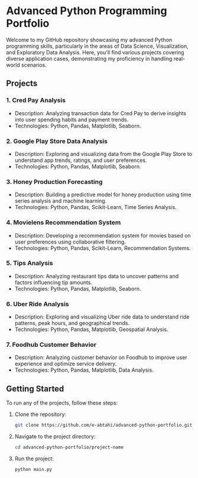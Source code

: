 # Advanced Python Programming Portfolio

Welcome to my GitHub repository showcasing my advanced Python programming skills, particularly in the areas of Data Science, Visualization, and Exploratory Data Analysis. Here, you'll find various projects covering diverse application cases, demonstrating my proficiency in handling real-world scenarios.

## Projects

### 1. Cred Pay Analysis

- Description: Analyzing transaction data for Cred Pay to derive insights into user spending habits and payment trends.
- Technologies: Python, Pandas, Matplotlib, Seaborn.

### 2. Google Play Store Data Analysis

- Description: Exploring and visualizing data from the Google Play Store to understand app trends, ratings, and user preferences.
- Technologies: Python, Pandas, Matplotlib, Seaborn.

### 3. Honey Production Forecasting

- Description: Building a predictive model for honey production using time series analysis and machine learning.
- Technologies: Python, Pandas, Scikit-Learn, Time Series Analysis.

### 4. Movielens Recommendation System

- Description: Developing a recommendation system for movies based on user preferences using collaborative filtering.
- Technologies: Python, Pandas, Scikit-Learn, Recommendation Systems.

### 5. Tips Analysis

- Description: Analyzing restaurant tips data to uncover patterns and factors influencing tip amounts.
- Technologies: Python, Pandas, Matplotlib, Seaborn.

### 6. Uber Ride Analysis

- Description: Exploring and visualizing Uber ride data to understand ride patterns, peak hours, and geographical trends.
- Technologies: Python, Pandas, Matplotlib, Geospatial Analysis.

### 7. Foodhub Customer Behavior

- Description: Analyzing customer behavior on Foodhub to improve user experience and optimize service delivery.
- Technologies: Python, Pandas, Matplotlib, Data Analysis.

## Getting Started

To run any of the projects, follow these steps:

1. Clone the repository:

   ```bash
   git clone https://github.com/e-abtahi/advanced-python-portfolio.git

2. Navigate to the project directory:

   ```bash
   cd advanced-python-portfolio/project-name

3. Run the project:

   ```bash
   python main.py
